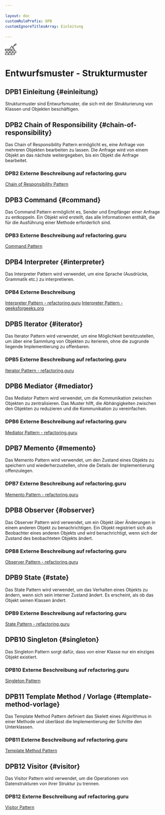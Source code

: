 ```yaml
---

layout: doc
customRulePrefix: DPB
customIgnoreTitlesArray: Einleitung

---
```

<img src="./image/brickwall_light_128.png" alt="Creational Pattern" width="36" height="36"><br>

# Entwurfsmuster - Strukturmuster

## DPB1 Einleitung {#einleitung}

Strukturmuster sind Entwurfsmuster, die sich mit der Strukturierung von Klassen und Objekten beschäftigen.

## DPB2 Chain of Responsibility {#chain-of-responsibility}

Das Chain of Responsibility Pattern ermöglicht es, eine Anfrage von mehreren Objekten bearbeiten zu lassen. 
Die Anfrage wird von einem Objekt an das nächste weitergegeben, bis ein Objekt die Anfrage bearbeitet.

### DPB2 Externe Beschreibung auf refactoring.guru

[Chain of Responsibility Pattern](https://refactoring.guru/design-patterns/chain-of-responsibility)

## DPB3 Command {#command}

Das Command Pattern ermöglicht es, Sender und Empfänger einer Anfrage zu entkoppeln.
Ein Objekt wird erstellt, das alle Informationen enthält, die für die Ausführung einer Methode erforderlich sind.


### DPB3 Externe Beschreibung auf refactoring.guru

[Command Pattern](https://refactoring.guru/design-patterns/command)

## DPB4 Interpreter {#interpreter}

Das Interpreter Pattern wird verwendet, um eine Sprache (Ausdrücke, Grammatik etc.) zu interpretieren.

### DPB4 Externe Beschreibung

[Interpreter Pattern - refactoring.guru](https://refactoring.guru/design-patterns/interpreter)
[Interpreter Pattern - geeksforgeeks.org](https://www.geeksforgeeks.org/interpreter-design-pattern/)

## DPB5 Iterator {#iterator}

Das Iterator Pattern wird verwendet, um eine Möglichkeit bereitzustellen, um über eine Sammlung von Objekten zu iterieren, ohne die zugrunde liegende Implementierung zu offenbaren.

### DPB5 Externe Beschreibung auf refactoring.guru

[Iterator Pattern - refactoring.guru](https://refactoring.guru/design-patterns/iterator)

## DPB6 Mediator {#mediator}

Das Mediator Pattern wird verwendet, um die Kommunikation zwischen Objekten zu zentralisieren.
Das Muster hilft, die Abhängigkeiten zwischen den Objekten zu reduzieren und die Kommunikation zu vereinfachen.

### DPB6 Externe Beschreibung auf refactoring.guru

[Mediator Pattern - refactoring.guru](https://refactoring.guru/design-patterns/mediator)

## DPB7 Memento {#memento}

Das Memento Pattern wird verwendet, um den Zustand eines Objekts zu speichern und wiederherzustellen, ohne die Details der Implementierung offenzulegen.

### DPB7 Externe Beschreibung auf refactoring.guru

[Memento Pattern - refactoring.guru](https://refactoring.guru/design-patterns/memento)

## DPB8 Observer {#observer}

Das Observer Pattern wird verwendet, um ein Objekt über Änderungen in einem anderen Objekt zu benachrichtigen.
Ein Objekt registriert sich als Beobachter eines anderen Objekts und wird benachrichtigt, wenn sich der Zustand des beobachteten Objekts ändert.

### DPB8 Externe Beschreibung auf refactoring.guru

[Observer Pattern - refactoring.guru](https://refactoring.guru/design-patterns/observer)

## DPB9 State {#state}

Das State Pattern wird verwendet, um das Verhalten eines Objekts zu ändern, wenn sich sein interner Zustand ändert.
Es erscheint, als ob das Objekt seinen Klassen ändert.

### DPB9 Externe Beschreibung auf refactoring.guru

[State Pattern - refactoring.guru](https://refactoring.guru/design-patterns/state)



## DPB10 Singleton {#singleton}

Das Singleton Pattern sorgt dafür, dass von einer Klasse nur ein einziges Objekt existiert.

### DPB10 Externe Beschreibung auf refactoring.guru

[Singleton Pattern](https://refactoring.guru/design-patterns/singleton)

## DPB11 Template Method / Vorlage {#template-method-vorlage}

Das Template Method Pattern definiert das Skelett eines Algorithmus in einer Methode und überlässt die Implementierung der Schritte den Unterklassen.

### DPB11 Externe Beschreibung auf refactoring.guru

[Template Method Pattern](https://refactoring.guru/design-patterns/template-method)

## DPB12 Visitor {#visitor}

Das Visitor Pattern wird verwendet, um die Operationen von Datenstrukturen von ihrer Struktur zu trennen.

### DPB12 Externe Beschreibung auf refactoring.guru

[Visitor Pattern](https://refactoring.guru/design-patterns/visitor)
